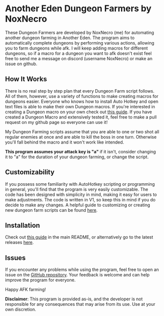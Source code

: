 # Another Eden Dungeon Farmers by NoxNecro

These Dungeon Farmers are developed by NoxNecro (me) for automating another dungeon farming in Another Eden. The program aims to automatically complete dungeons by performing various actions, allowing you to farm dungeons while afk. I will keep adding macros for different dungeons, so if a macro for a dungeon you want to afk doesn't exist feel free to send me a message on discord (username NoxNecro) or make an issue on github.

## How It Works

There is no real step by step plan that every Dungeon Farm script follows. All of them, however, use a variety of functions to make creating macros for dungeons easier. 
Everyone who knows how to install Auto Hotkey and open text files is able to make their own Dungeon macros. 
If you're interested in creating a Dungeon macro on your own check out [this guide](https://github.com/NoxNecro/Another-Eden-AutoHotkey/blob/main/DungeonFarms/Creating%20A%20Dungeon%20Macro.txt).
If you have created a Dungeon Macro and extensively tested it, feel free to make a pull request on my github page so everyone can use it!


My Dungeon Farming scripts assume that you are able to one or two shot all regular enemies at once and are able to kill the boss in one turn. Otherwise you'll fall behind the macro and it won't work like intended.

**This program assumes your attack key is "a"** if it isn't, consider changing it to "a" for the duration of your dungeon farming, or change the script.

## Customizability

If you possess some familiarity with AutoHotkey scripting or programming in general, you'll find that the program is very easily customizable. The code has been designed with simplicity in mind, making it easy for users to make adjustments. The code is written in V1, so keep this in mind if you do decide to make any changes.
A helpful guide to customizing or creating new dungeon farm scripts can be found [here](https://github.com/NoxNecro/Another-Eden-AutoHotkey/blob/main/DungeonFarms/Creating%20A%20Dungeon%20Macro.txt).

## Installation

Check out [this guide](https://github.com/NoxNecro/Another-Eden-AutoHotkey/blob/main/README.md#installation) in the main README, or alternatively go to the latest releases [here](https://github.com/NoxNecro/Another-Eden-AutoHotkey/releases).

## Issues

If you encounter any problems while using the program, feel free to open an issue on the [GitHub repository](https://github.com/NoxNecro/Another-Eden-AutoHotkey/issues). Your feedback is welcome and can help improve the program for everyone.

Happy AFK farming!

**Disclaimer**: This program is provided as-is, and the developer is not responsible for any consequences that may arise from its use. Use at your own discretion.
